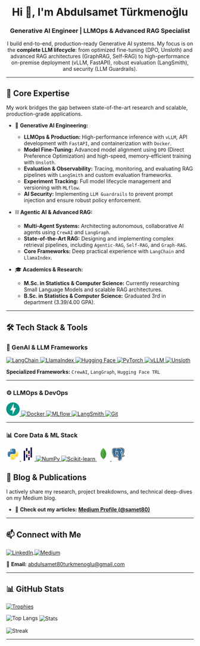 <h1 align="center">Hi 👋, I'm Abdulsamet Türkmenoğlu</h1>
<h3 align="center">Generative AI Engineer | LLMOps & Advanced RAG Specialist</h3>

<p align="center">
  I build end-to-end, production-ready Generative AI systems. My focus is on the <strong>complete LLM lifecycle</strong>: from optimized fine-tuning (DPO, Unsloth) and advanced RAG architectures (GraphRAG, Self-RAG) to high-performance on-premise deployment (vLLM, FastAPI), robust evaluation (LangSmith), and security (LLM Guardrails).
</p>

---

## 🚀 Core Expertise

My work bridges the gap between state-of-the-art research and scalable, production-grade applications.

- 🤖 **Generative AI Engineering:**
  - **LLMOps & Production:** High-performance inference with `vLLM`, API development with `FastAPI`, and containerization with `Docker`.
  - **Model Fine-Tuning:** Advanced model alignment using `DPO` (Direct Preference Optimization) and high-speed, memory-efficient training with `Unsloth`.
  - **Evaluation & Observability:** Tracing, monitoring, and evaluating RAG pipelines with `LangSmith` and custom evaluation frameworks.
  - **Experiment Tracking:** Full model lifecycle management and versioning with `MLflow`.
  - **AI Security:** Implementing `LLM Guardrails` to prevent prompt injection and ensure robust policy enforcement.

- ⛓️ **Agentic AI & Advanced RAG:**
  - **Multi-Agent Systems:** Architecting autonomous, collaborative AI agents using `CrewAI` and `LangGraph`.
  - **State-of-the-Art RAG:** Designing and implementing complex retrieval pipelines, including `Agentic-RAG`, `Self-RAG`, and `Graph-RAG`.
  - **Core Frameworks:** Deep practical experience with `LangChain` and `LlamaIndex`.

- 🎓 **Academics & Research:**
  - **M.Sc. in Statistics & Computer Science:** Currently researching Small Language Models and scalable RAG architectures.
  - **B.Sc. in Statistics & Computer Science:** Graduated 3rd in department (3.39/4.00 GPA).

---

## 🛠️ Tech Stack & Tools

### 🤖 GenAI & LLM Frameworks
<p align="left">
  <a href="https://www.langchain.com/" target="_blank">
    <img src="https://avatars.githubusercontent.com/u/120680658?s=200&v=4" width="36" height="36" alt="LangChain" />
  </a>
  <a href="https://www.llamaindex.ai/" target="_blank">
    <img src="https://avatars.githubusercontent.com/u/120197258?s=200&v=4" width="36" height="36" alt="LlamaIndex" />
  </a>
  <a href="https://huggingface.co/" target="_blank">
    <img src="https://huggingface.co/datasets/huggingface/brand-assets/resolve/main/hf-logo.svg" width="36" height="36" alt="Hugging Face" />
  </a>
  <a href="https://pytorch.org/" target="_blank">
    <img src="https://www.vectorlogo.zone/logos/pytorch/pytorch-icon.svg" width="36" height="36" alt="PyTorch" />
  </a>
  <a href="https://github.com/vllm-project/vllm" target="_blank">
    <img src="https://avatars.githubusercontent.com/u/132717088?s=200&v=4" width="36" height="36" alt="vLLM" />
  </a>
  <a href="https://github.com/unslothai/unsloth" target="_blank">
    <img src="https://raw.githubusercontent.com/unslothai/unsloth/main/assets/logo.png" width="36" height="36" alt="Unsloth" />
  </a>
</p>

**Specialized Frameworks:** `CrewAI`, `LangGraph`, `Hugging Face TRL`

---

### ⚙️ LLMOps & DevOps
<p align="left">
  <a href="https://fastapi.tiangolo.com/" target="_blank">
    <img src="https://raw.githubusercontent.com/devicons/devicon/master/icons/fastapi/fastapi-original.svg" width="36" height="36" alt="FastAPI" />
  </a>
  <a href="https://www.docker.com/" target="_blank">
    <img src="https://www.vectorlogo.zone/logos/docker/docker-icon.svg" width="36" height="36" alt="Docker" />
  </a>
  <a href="https://mlflow.org/" target="_blank">
    <img src="https://www.vectorlogo.zone/logos/mlflow/mlflow-icon.svg" width="36" height="36" alt="MLflow" />
  </a>
  <a href="https://www.langchain.com/langsmith" target="_blank">
    <img src="https://api.iconify.design/logos:langchain.svg" width="36" height="36" alt="LangSmith" />
  </a>
  <a href="https://git-scm.com/" target="_blank">
    <img src="https://www.vectorlogo.zone/logos/git-scm/git-scm-icon.svg" width="36" height="36" alt="Git" />
  </a>
</p>

---

### 📊 Core Data & ML Stack
<p align="left">
  <a href="https://www.python.org" target="_blank">
    <img src="https://raw.githubusercontent.com/devicons/devicon/master/icons/python/python-original.svg" width="36" height="36" alt="Python" />
  </a>
  <a href="https://pandas.pydata.org/" target="_blank">
    <img src="https://raw.githubusercontent.com/devicons/devicon/master/icons/pandas/pandas-original.svg" width="36" height="36" alt="Pandas" />
  </a>
  <a href="https://numpy.org/" target="_blank">
    <img src="https://www.vectorlogo.zone/logos/numpy/numpy-icon.svg" width="36" height="36" alt="NumPy" />
  </a>
  <a href="https://scikit-learn.org/" target="_blank">
    <img src="https://upload.wikimedia.org/wikipedia/commons/0/05/Scikit_learn_logo_small.svg" width="36" height="36" alt="Scikit-learn" />
  </a>
  <a href="https://www.mongodb.com/" target="_blank">
    <img src="https://raw.githubusercontent.com/devicons/devicon/master/icons/mongodb/mongodb-original.svg" width="36" height="36" alt="MongoDB" />
  </a>
  <a href="https://www.postgresql.org" target="_blank">
    <img src="https://raw.githubusercontent.com/devicons/devicon/master/icons/postgresql/postgresql-original.svg" width="36" height="36" alt="PostgreSQL" />
  </a>
</p>

## 📝 Blog & Publications

I actively share my research, project breakdowns, and technical deep-dives on my Medium blog.
- 📄 **Check out my articles:** [**Medium Profile (@samet80)**](https://medium.com/@samet80)

---

## 📫 Connect with Me

<p align="left">
  <a href="https://linkedin.com/in/abdulsamet-turkmenoglu" target="_blank">
    <img align="center" src="https://raw.githubusercontent.com/rahuldkjain/github-profile-readme-generator/master/src/images/icons/Social/linked-in-alt.svg" alt="LinkedIn" height="30" width="40" />
  </a>
  <a href="https://medium.com/@rootsamet.8034" target="_blank">
    <img align="center" src="https://raw.githubusercontent.com/rahuldkjain/github-profile-readme-generator/master/src/images/icons/Social/medium.svg" alt="Medium" height="30" width="40" />
  </a>
</p>

📧 **Email:** abdulsamet80turkmenoglu@gmail.com

---

## 📊 GitHub Stats

<p align="left">
  <a href="https://github.com/ryo-ma/github-profile-trophy">
    <img src="https://github-profile-trophy.vercel.app/?username=AbdulSametTurkmenoglu&theme=radical" alt="Trophies" />
  </a>
</p>
<p>
  <img align="left" src="https://github-readme-stats.vercel.app/api/top-langs?username=AbdulSametTurkmenoglu&show_icons=true&locale=en&layout=compact" alt="Top Langs" />
</p>
<p>&nbsp;<img align="center" src="https://github-readme-stats.vercel.app/api?username=AbdulSametTurkmenoglu&show_icons=true&locale=en" alt="Stats" /></p>
<p><img align="center" src="https://github-readme-streak-stats.herokuapp.com/?user=AbdulSametTurkmenoglu&theme=dark" alt="Streak" /></p>

---
